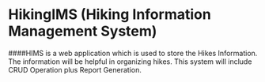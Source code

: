 # HikingIMS (Hiking Information Management System)
####HIMS is a web application which is used to store the Hikes Information. The information will be helpful in organizing hikes. This system will include CRUD Operation plus Report Generation.


